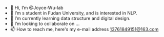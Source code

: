- 👋 Hi, I’m @Joyce-Wu-lab
- 👀 I’m s student in Fudan University, and is interested in NLP.
- 🌱 I’m currently learning data structure and digital design.
- 💞️ I’m looking to collaborate on ...
- 📫 How to reach me, here's my e-mail address 13761849151@163.com

<!---
Joyce-Wu-lab/Joyce-Wu-lab is a ✨ special ✨ repository because its `README.md` (this file) appears on your GitHub profile.
You can click the Preview link to take a look at your changes.
--->
